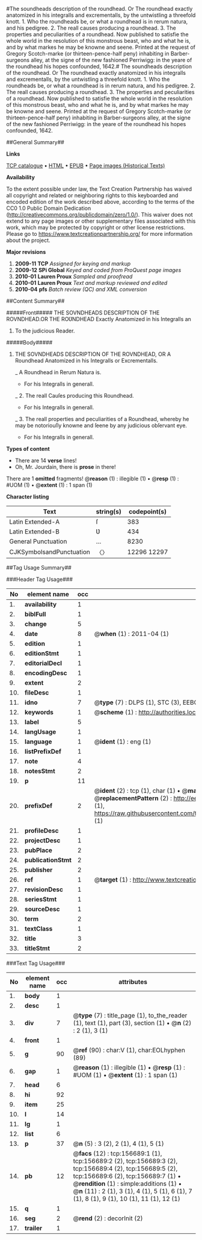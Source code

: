 #The soundheads description of the roundhead. Or The roundhead exactly anatomized in his integralls and excrementalls, by the untwistling a threefold knott. 1. Who the roundheads be, or what a roundhead is in rerum natura, and his pedigree. 2. The reall causes producing a roundhead. 3. The properties and peculiarities of a roundhead. Now published to satisfie the whole world in the resolution of this monstrous beast, who and what he is, and by what markes he may be knowne and seene. Printed at the request of Gregory Scotch-marke (or thirteen-pence-half peny) inhabiting in Barber-surgeons alley, at the signe of the new fashioned Perriwigg: in the yeare of the roundhead his hopes confounded, 1642.#
The soundheads description of the roundhead. Or The roundhead exactly anatomized in his integralls and excrementalls, by the untwistling a threefold knott. 1. Who the roundheads be, or what a roundhead is in rerum natura, and his pedigree. 2. The reall causes producing a roundhead. 3. The properties and peculiarities of a roundhead. Now published to satisfie the whole world in the resolution of this monstrous beast, who and what he is, and by what markes he may be knowne and seene. Printed at the request of Gregory Scotch-marke (or thirteen-pence-half peny) inhabiting in Barber-surgeons alley, at the signe of the new fashioned Perriwigg: in the yeare of the roundhead his hopes confounded, 1642.

##General Summary##

**Links**

[TCP catalogue](http://www.ota.ox.ac.uk/tcp/)  • 
[HTML](http://tei.it.ox.ac.uk/tcp/Texts-HTML/free/A93/A93568.html)  • 
[EPUB](http://tei.it.ox.ac.uk/tcp/Texts-EPUB/free/A93/A93568.epub) • 
[Page images (Historical Texts)](https://historicaltexts.jisc.ac.uk/eebo-99872335e)

**Availability**

To the extent possible under law, the Text Creation Partnership has waived all copyright and related or neighboring rights to this keyboarded and encoded edition of the work described above, according to the terms of the CC0 1.0 Public Domain Dedication (http://creativecommons.org/publicdomain/zero/1.0/). This waiver does not extend to any page images or other supplementary files associated with this work, which may be protected by copyright or other license restrictions. Please go to https://www.textcreationpartnership.org/ for more information about the project.

**Major revisions**

1. __2009-11__ __TCP__ *Assigned for keying and markup*
1. __2009-12__ __SPi Global__ *Keyed and coded from ProQuest page images*
1. __2010-01__ __Lauren Proux__ *Sampled and proofread*
1. __2010-01__ __Lauren Proux__ *Text and markup reviewed and edited*
1. __2010-04__ __pfs__ *Batch review (QC) and XML conversion*

##Content Summary##

#####Front#####
THE SOVNDHEADS DESCRIPTION OF THE ROVNDHEAD.OR THE ROƲNDHEAD Exactly Anatomized in his Integralls an
1. To the judicious Reader.

#####Body#####

1. THE SOVNDHEADS DESCRIPTION OF THE ROVNDHEAD, OR A Roundhead Anatomized in his Integralls or Excrementalls.

    _ A Roundhead in Rerum Natura is.

      * For his Integralls in generall.

    _ 2. The reall Cauſes producing this Roundhead.

      * For his Integralls in generall.

    _ 3. The reall properties and peculiarities of a Roundhead, whereby he may be notoriouſly knowne and ſeene by any judicious obſervant eye.

      * For his Integralls in generall.

**Types of content**

  * There are 14 **verse** lines!
  * Oh, Mr. Jourdain, there is **prose** in there!

There are 1 **omitted** fragments! 
 @__reason__ (1) : illegible (1)  •  @__resp__ (1) : #UOM (1)  •  @__extent__ (1) : 1 span (1)

**Character listing**


|Text|string(s)|codepoint(s)|
|---|---|---|
|Latin Extended-A|ſ|383|
|Latin Extended-B|Ʋ|434|
|General Punctuation|…|8230|
|CJKSymbolsandPunctuation|〈〉|12296 12297|

##Tag Usage Summary##

###Header Tag Usage###

|No|element name|occ|attributes|
|---|---|---|---|
|1.|__availability__|1||
|2.|__biblFull__|1||
|3.|__change__|5||
|4.|__date__|8| @__when__ (1) : 2011-04 (1)|
|5.|__edition__|1||
|6.|__editionStmt__|1||
|7.|__editorialDecl__|1||
|8.|__encodingDesc__|1||
|9.|__extent__|2||
|10.|__fileDesc__|1||
|11.|__idno__|7| @__type__ (7) : DLPS (1), STC (3), EEBO-CITATION (1), PROQUEST (1), VID (1)|
|12.|__keywords__|1| @__scheme__ (1) : http://authorities.loc.gov/ (1)|
|13.|__label__|5||
|14.|__langUsage__|1||
|15.|__language__|1| @__ident__ (1) : eng (1)|
|16.|__listPrefixDef__|1||
|17.|__note__|4||
|18.|__notesStmt__|2||
|19.|__p__|11||
|20.|__prefixDef__|2| @__ident__ (2) : tcp (1), char (1)  •  @__matchPattern__ (2) : ([0-9\-]+):([0-9IVX]+) (1), (.+) (1)  •  @__replacementPattern__ (2) : http://eebo.chadwyck.com/downloadtiff?vid=$1&page=$2 (1), https://raw.githubusercontent.com/textcreationpartnership/Texts/master/tcpchars.xml#$1 (1)|
|21.|__profileDesc__|1||
|22.|__projectDesc__|1||
|23.|__pubPlace__|2||
|24.|__publicationStmt__|2||
|25.|__publisher__|2||
|26.|__ref__|1| @__target__ (1) : http://www.textcreationpartnership.org/docs/. (1)|
|27.|__revisionDesc__|1||
|28.|__seriesStmt__|1||
|29.|__sourceDesc__|1||
|30.|__term__|2||
|31.|__textClass__|1||
|32.|__title__|3||
|33.|__titleStmt__|2||


###Text Tag Usage###

|No|element name|occ|attributes|
|---|---|---|---|
|1.|__body__|1||
|2.|__desc__|1||
|3.|__div__|7| @__type__ (7) : title_page (1), to_the_reader (1), text (1), part (3), section (1)  •  @__n__ (2) : 2 (1), 3 (1)|
|4.|__front__|1||
|5.|__g__|90| @__ref__ (90) : char:V (1), char:EOLhyphen (89)|
|6.|__gap__|1| @__reason__ (1) : illegible (1)  •  @__resp__ (1) : #UOM (1)  •  @__extent__ (1) : 1 span (1)|
|7.|__head__|6||
|8.|__hi__|92||
|9.|__item__|25||
|10.|__l__|14||
|11.|__lg__|1||
|12.|__list__|6||
|13.|__p__|37| @__n__ (5) : 3 (2), 2 (1), 4 (1), 5 (1)|
|14.|__pb__|12| @__facs__ (12) : tcp:156689:1 (1), tcp:156689:2 (2), tcp:156689:3 (2), tcp:156689:4 (2), tcp:156689:5 (2), tcp:156689:6 (2), tcp:156689:7 (1)  •  @__rendition__ (1) : simple:additions (1)  •  @__n__ (11) : 2 (1), 3 (1), 4 (1), 5 (1), 6 (1), 7 (1), 8 (1), 9 (1), 10 (1), 11 (1), 12 (1)|
|15.|__q__|1||
|16.|__seg__|2| @__rend__ (2) : decorInit (2)|
|17.|__trailer__|1||
